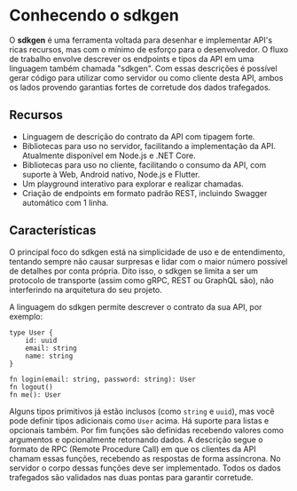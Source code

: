 # Conhecendo o sdkgen

O **sdkgen** é uma ferramenta voltada para desenhar e implementar API's ricas recursos, mas com o mínimo de esforço para o desenvolvedor. O fluxo de trabalho envolve descrever os endpoints e tipos da API em uma linguagem também chamada "sdkgen". Com essas descrições é possível gerar código para utilizar como servidor ou como cliente desta API, ambos os lados provendo garantias fortes de corretude dos dados trafegados.

## Recursos

- Linguagem de descrição do contrato da API com tipagem forte.
- Bibliotecas para uso no servidor, facilitando a implementação da API. Atualmente disponível em Node.js e .NET Core.
- Bibliotecas para uso no cliente, facilitando o consumo da API, com suporte à Web, Android nativo, Node.js e Flutter.
- Um playground interativo para explorar e realizar chamadas.
- Criação de endpoints em formato padrão REST, incluindo Swagger automático com 1 linha.

## Características

O principal foco do sdkgen está na simplicidade de uso e de entendimento, tentando sempre não causar surpresas e lidar com o maior número possível de detalhes por conta própria. Dito isso, o sdkgen se limita a ser um protocolo de transporte (assim como gRPC, REST ou GraphQL são), não interferindo na arquitetura do seu projeto.

A linguagem do sdkgen permite descrever o contrato da sua API, por exemplo:

```
type User {
    id: uuid
    email: string
    name: string
}

fn login(email: string, password: string): User
fn logout()
fn me(): User
```

Alguns tipos primitivos já estão inclusos (como `string` e `uuid`), mas você pode definir tipos adicionais como `User` acima. Há suporte para listas e opcionais também. Por fim funções são definidas recebendo valores como argumentos e opcionalmente retornando dados. A descrição segue o formato de RPC (Remote Procedure Call) em que os clientes da API chamam essas funções, recebendo as respostas de forma assíncrona. No servidor o corpo dessas funções deve ser implementado. Todos os dados trafegados são validados nas duas pontas para garantir corretude.

